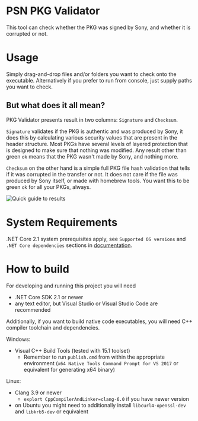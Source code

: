 PSN PKG Validator
=================

This tool can check whether the PKG was signed by Sony, and whether it is corrupted or not.

Usage
=====

Simply drag-and-drop files and/or folders you want to check onto the executable.
Alternatively if you prefer to run from console, just supply paths you want to check.

But what does it all mean?
--------------------------

PKG Validator presents result in two columns: `Signature` and `Checksum`.

`Signature` validates if the PKG is authentic and was produced by Sony, it does this by calculating various security values that are present in the header structure. Most PKGs have several levels of layered protection that is designed to make sure that nothing was modified. Any result other than green `ok` means that the PKG wasn't made by Sony, and nothing more.

`Checksum` on the other hand is a simple full PKG file hash validation that tells if it was corrupted in the transfer or not. It does not care if the file was produced by Sony itself, or made with homebrew tools. You want this to be green `ok` for all your PKGs, always.

![Quick guide to results](https://user-images.githubusercontent.com/36445/49114564-52b17300-f2ba-11e8-9d8b-5ab567deff56.png)

System Requirements
===================

.NET Core 2.1 system prerequisites apply, see `Supported OS versions` and `.NET Core dependencies` sections in [documentation](https://docs.microsoft.com/en-us/dotnet/core/windows-prerequisites?tabs=netcore2x).

How to build
============

For developing and running this project you will need
* .NET Core SDK 2.1 or newer
* any text editor, but Visual Studio or Visual Studio Code are recommended

Additionally, if you want to build native code executables, you will need C++ compiler toolchain and dependencies.

Windows:
* Visual C++ Build Tools (tested with 15.1 toolset)
	* Remember to run `publish.cmd` from within the appropriate environment (`x64 Native Tools Command Prompt for VS 2017` or equivalent for generating x64 binary)

Linux:
* Clang 3.9 or newer
	* `explort CppCompilerAndLinker=clang-6.0` if you have newer version
* on Ubuntu you might need to additionally install `libcurl4-openssl-dev` and `libkrb5-dev` or equivalent
